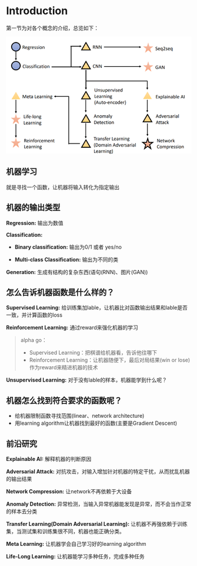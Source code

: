 # Introduction

第一节为对各个概念的介绍，总览如下：

![overview](../imgs/1.png)

## 机器学习

就是寻找一个函数，让机器将输入转化为指定输出

## 机器的输出类型

**Regression:** 输出为数值

**Classification:**

- **Binary classification:** 输出为0/1 或者 yes/no

- **Multi-class Classification:** 输出为不同的类

**Generation:** 生成有结构的复杂东西(语句(RNN)、图片(GAN))

## 怎么告诉机器函数是什么样的？

**Supervised Learning:** 给训练集加lable，让机器比对函数输出结果和lable是否一致，并计算函数的loss

**Reinforcement Learning:** 通过reward来强化机器的学习

> alpha go：
>
> - Supervised Learning：把棋谱给机器看，告诉他往哪下
> - Reinforcement Learning：让机器随便下，最后对局结果(win or lose)作为reward来精进机器的技术

**Unsupervised Learning:** 对于没有lable的样本，机器能学到什么呢？

## 机器怎么找到符合要求的函数呢？

- 给机器限制函数寻找范围(linear、network architecture)
- 用learning algorithm让机器找到最好的函数(主要是Gradient Descent)

## 前沿研究

**Explainable AI:** 解释机器的判断原因

**Adversarial Attack:** 对抗攻击，对输入增加针对机器的特定干扰，从而扰乱机器的输出结果

**Network Compression:** 让network不再依赖于大设备

**Anomaly Detection:** 异常检测，当输入异常机器能发现是异常，而不会当作正常的样本去分类

**Transfer Learning(Domain Adversarial Learning):** 让机器不再强依赖于训练集，当测试集和训练集很不同，机器也能正确分类。

**Meta Learning:** 让机器学会自己学习好的learning algorithm

**Life-Long Learning:** 让机器能学习多种任务，完成多种任务